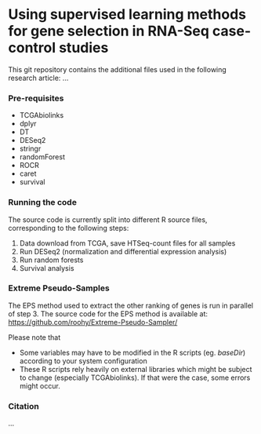 # Using supervised learning methods for gene selection in RNA-Seq case-control studies

This git repository contains the additional files used in the following research article: ...

### Pre-requisites

* TCGAbiolinks
* dplyr
* DT
* DESeq2
* stringr
* randomForest
* ROCR
* caret
* survival

### Running the code

The source code is currently split into different R source files, corresponding to the following steps:

1. Data download from TCGA, save HTSeq-count files for all samples
2. Run DESeq2 (normalization and differential expression analysis)
3. Run random forests
4. Survival analysis

### Extreme Pseudo-Samples

The EPS method used to extract the other ranking of genes is run in parallel of step 3.
The source code for the EPS method is available at: https://github.com/roohy/Extreme-Pseudo-Sampler/

Please note that
- Some variables may have to be modified in the R scripts (eg. *baseDir*) according to your system configuration
- These R scripts rely heavily on external libraries which might be subject to change (especially TCGAbiolinks). 
If that were the case, some errors might occur.

### Citation

...